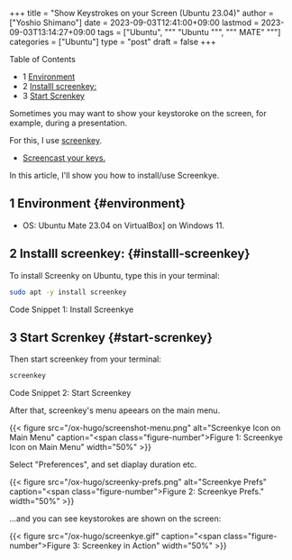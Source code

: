 +++
title = "Show Keystrokes on your Screen (Ubuntu 23.04)"
author = ["Yoshio Shimano"]
date = 2023-09-03T12:41:00+09:00
lastmod = 2023-09-03T13:14:27+09:00
tags = ["Ubuntu", """
  "Ubuntu
  """, """
  MATE"
  """]
categories = ["Ubuntu"]
type = "post"
draft = false
+++

<div class="ox-hugo-toc toc has-section-numbers">

<div class="heading">Table of Contents</div>

- <span class="section-num">1</span> [Environment](#environment)
- <span class="section-num">2</span> [Installl screenkey:](#installl-screenkey)
- <span class="section-num">3</span> [Start Screnkey](#start-screnkey)

</div>
<!--endtoc-->

Sometimes you may want to show your keystoroke on the screen,
for example, during a presentation.

For this, I use [screenkey](https://www.thregr.org/wavexx/software/screenkey/).

-   [Screencast your keys.](https://www.thregr.org/wavexx/software/screenkey/)

In this article, I'll show you how to install/use Screenkye.


## <span class="section-num">1</span> Environment {#environment}

-   OS: Ubuntu Mate 23.04 on VirtualBox] on Windows 11.


## <span class="section-num">2</span> Installl screenkey: {#installl-screenkey}

To install Screenky on Ubuntu, type this in your terminal:

```sh
sudo apt -y install screenkey
```
<div class="src-block-caption">
  <span class="src-block-number">Code Snippet 1:</span>
  Install Screenkye
</div>


## <span class="section-num">3</span> Start Screnkey {#start-screnkey}

Then start screenkey from your terminal:

```sh
screenkey
```
<div class="src-block-caption">
  <span class="src-block-number">Code Snippet 2:</span>
  Start Screenkey
</div>

After that, screenkey's menu apeears
on the main menu.

{{< figure src="/ox-hugo/screenshot-menu.png" alt="Screenkye Icon on Main Menu" caption="<span class=\"figure-number\">Figure 1: </span>Screenkye Icon on Main Menu" width="50%" >}}

Select "Preferences", and set diaplay duration etc.

{{< figure src="/ox-hugo/screenky-prefs.png" alt="Screenkye Prefs" caption="<span class=\"figure-number\">Figure 2: </span>Screenkye Prefs." width="50%" >}}

...and you can see keystorokes are shown on the screen:

{{< figure src="/ox-hugo/screenkye.gif" caption="<span class=\"figure-number\">Figure 3: </span>Screenkey in Action" width="50%" >}}
